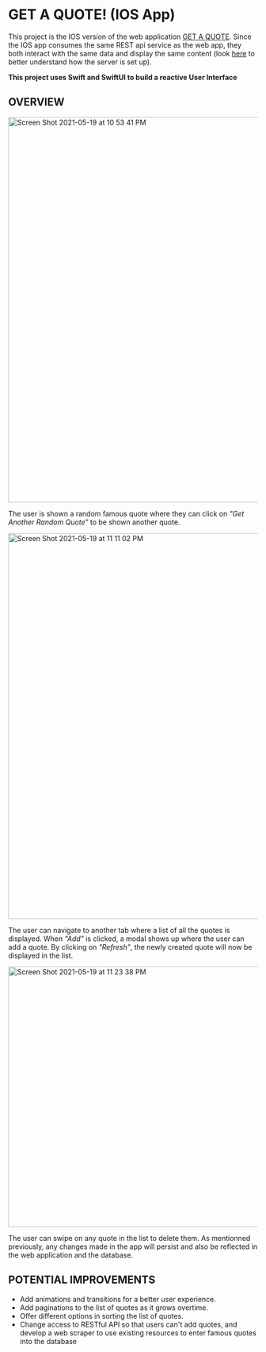 # GET A QUOTE! (IOS App)
This project is the IOS version of the web application [GET A QUOTE](https://github.com/adrienhongcs/GET_A_QUOTE). Since the IOS app consumes the same REST api service as the web app, they both interact with the same data and display the same content (look [here](https://github.com/adrienhongcs/GET_A_QUOTE) to better understand how the server is set up).

**This project uses Swift and SwiftUI to build a reactive User Interface**

## OVERVIEW
<img width="777" alt="Screen Shot 2021-05-19 at 10 53 41 PM" src="https://user-images.githubusercontent.com/64567338/118911989-17c1b080-b8f5-11eb-9085-2ccbef32bb92.png">
<p>The user is shown a random famous quote where they can click on <i>"Get Another Random Quote"</i> to be shown another quote.</p>
        
<img width="778" alt="Screen Shot 2021-05-19 at 11 11 02 PM" src="https://user-images.githubusercontent.com/64567338/118913453-81db5500-b8f7-11eb-951e-55ee4a6548be.png">
<p>The user can navigate to another tab where a list of all the quotes is displayed. When <i>"Add"</i> is clicked, a modal shows up where the user can add a quote. By clicking on <i>"Refresh"</i>, the newly created quote will now be displayed in the list.</p>

<img width="525" alt="Screen Shot 2021-05-19 at 11 23 38 PM" src="https://user-images.githubusercontent.com/64567338/118914453-42ae0380-b8f9-11eb-8fd2-4a3c93e48fb0.png">
<p>The user can swipe on any quote in the list to delete them. As mentionned previously, any changes made in the app will persist and also be reflected in the web application and the database.</p>

## POTENTIAL IMPROVEMENTS
- Add animations and transitions for a better user experience.
- Add paginations to the list of quotes as it grows overtime.
- Offer different options in sorting the list of quotes.
- Change access to RESTful API so that users can't add quotes, and develop a web scraper to use existing resources to enter famous quotes into the database

